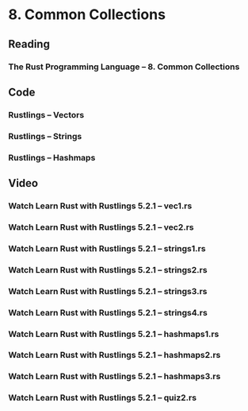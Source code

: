 # 8. Common Collections

## Reading

### The Rust Programming Language – 8. Common Collections

## Code

### Rustlings – Vectors

### Rustlings – Strings

### Rustlings – Hashmaps

## Video

### Watch Learn Rust with Rustlings 5.2.1 – vec1.rs

### Watch Learn Rust with Rustlings 5.2.1 – vec2.rs

### Watch Learn Rust with Rustlings 5.2.1 – strings1.rs

### Watch Learn Rust with Rustlings 5.2.1 – strings2.rs

### Watch Learn Rust with Rustlings 5.2.1 – strings3.rs

### Watch Learn Rust with Rustlings 5.2.1 – strings4.rs

### Watch Learn Rust with Rustlings 5.2.1 – hashmaps1.rs

### Watch Learn Rust with Rustlings 5.2.1 – hashmaps2.rs

### Watch Learn Rust with Rustlings 5.2.1 – hashmaps3.rs

### Watch Learn Rust with Rustlings 5.2.1 – quiz2.rs
